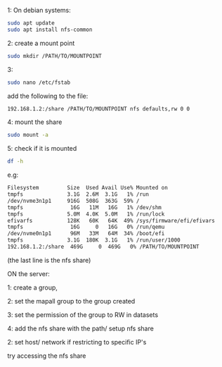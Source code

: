 1: On debian systems:

```bash
sudo apt update
sudo apt install nfs-common
```

2: create a mount point

```bash
sudo mkdir /PATH/TO/MOUNTPOINT
```

3:

```bash
sudo nano /etc/fstab
```

add the following to the file:

```bash
192.168.1.2:/share /PATH/TO/MOUNTPOINT nfs defaults,rw 0 0
```

4: mount the share

```bash
sudo mount -a
```

5: check if it is mounted

```bash
df -h
```

e.g:

```bash
Filesystem         Size  Used Avail Use% Mounted on
tmpfs              3.1G  2.6M  3.1G   1% /run
/dev/nvme3n1p1     916G  508G  363G  59% /
tmpfs               16G   11M   16G   1% /dev/shm
tmpfs              5.0M  4.0K  5.0M   1% /run/lock
efivarfs           128K   60K   64K  49% /sys/firmware/efi/efivars
tmpfs               16G     0   16G   0% /run/qemu
/dev/nvme0n1p1      96M   33M   64M  34% /boot/efi
tmpfs              3.1G  180K  3.1G   1% /run/user/1000
192.168.1.2:/share  469G     0  469G   0% /PATH/TO/MOUNTPOINT
```

(the last line is the nfs share)

ON the server:

1: create a group,

2: set the mapall group to the group created

3: set the permission of the group to RW in datasets

4: add the nfs share with the path/ setup nfs share

2: set host/ network if restricting to specific IP's

try accessing the nfs share

